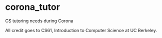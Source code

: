 # corona_tutor
CS tutoring needs during Corona

All credit goes to CS61, Introduction to Computer Science at UC Berkeley.
